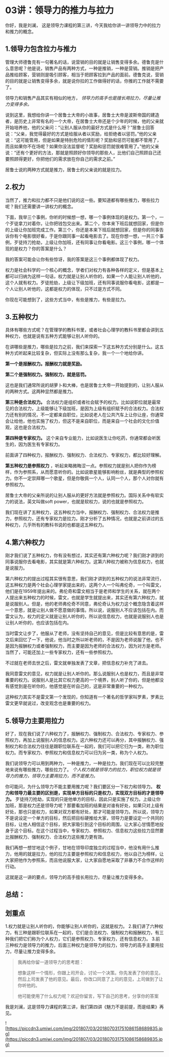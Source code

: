 # 03讲：领导力的推力与拉力

你好，我是刘澜， 这是领导力课程的第三讲，今天我给你讲一讲领导力中的拉力和推力的概念。

## 1.领导力包含拉力与推力

管理大师德鲁克有一句著名的话，说营销的目的就是让销售变得多余。德鲁克是什么意思呢？他是说，销售产品有两种方式，一种是推销，一种是营销。推销是把产品推给顾客，营销则是吸引顾客，相当于把顾客拉到产品的面前。德鲁克说，营销的目的就是让销售变得多余，就是说你拉的工作做得好的话，你推的工作就不需要了。

领导力和销售产品其实有相似的地方， *领导力的高手也是擅长用拉力，尽量让推力变得多余。*

说到这里，我想给你讲一个居鲁士大帝的小故事，居鲁士大帝是波斯帝国的建造者，是历史上非常有名的一个大帝，在居鲁士大帝还是个少年的时候，他的父亲就开始培养他，他的父亲问：“让别人服从你的最好方式是什么呀？”居鲁士回答说：“父亲，我觉得最好的方式是给服从者以奖励，给拒绝者以惩罚。”他的父亲说：“这可能管用，但是如果是特别危险的情形呢？奖励和惩罚可能都不管用了，而且如果你不在场呢？如果你没法监督呢？奖励和惩罚就很难管用了。”他的父亲说：“还有个更好的方法，那就是照顾好你领导的那些人，比他们自己照顾自己还要照顾得更好，你把他们的需求放在你自己的需求之前。”

居鲁士说的两种方式就是推力，居鲁士的父亲说的就是拉力。

## 2.权力

当然了，推力和拉力都不只是他们说的这一些。要知道都有哪些推力，哪些拉力呢？我们还需要讲一讲权力的概念。

下面，我举三个事例，你听的时候想一想，哪一个事例体现的是权力。第一个，一个歹徒拿刀对着你，让你把钱包交出来。第二个，你本来下班后就想回家，但是你的上级让你加班完成工作。第三个，你还是本来下班后就想回家，但是你的同事告诉你有个电影很好看，于是你跟同事一起看电影去了。现在你想一想，一共三个事例，歹徒持刀抢劫，上级让你加班，还有同事让你看电影。这三个事例，哪一个体现的是权力？你的答案是什么？

我的答案可能会让你有些惊讶，我的答案是这三个事例都体现了权力。

权力是社会科学的一个核心的概念，学者们对权力有各种各样的定义，但是基本上都可以归纳为这样一句话，权力就是让别人听你的，如果一个人能让别人听他的，这个人就有权力。歹徒抢劫，上级让下级加班，还有同事说服你看电影，这都是一个人让别人听他的，这都是权力的体现，只不过是方式不同。

你现在可能想到了，这些方式当中，有些是推力，有些是拉力。

## 3.五种权力

具体有哪些方式呢？在管理学的教科书里，或者社会心理学的教科书里都会讲到五种权力，也就是说有五种方式能够让别人听你的。

在讲哪些是推力，哪些是拉力之前，我们来探索一下这五种方式分别是什么。这五种方式听起来比较复杂，但实际上没有那么复杂，我一个一个地给你讲。

 **第一个是报酬权力。报酬权力就是奖励。**

 **第二个是强制权力。强制权力，就是惩罚。**

这也是我们通常所说的胡萝卜和大棒，也是居鲁士大帝一开始提到的，让别人服从的两种方式。这两种显然都是推力。

 **第三种是合法权力。** 合法权力是组织或者社会赋予的权力。比如说职位就是最常见的合法权力，上级能够让下级加班，是因为上级有组织赋予的合法权力。合法权力还有别的情况，不一定都来自职位，比如说老人在公共汽车上让你让座，你通常会让给他，他也实施了权力，但这不是来自职位，而是来自一个社会的文化价值观，这也是合法权力。

 **第四种是专家权力。** 这个来自专业能力，比如说医生让你吃药，你通常都会听医生的，因为医生有专家权力。

前面讲了四种权力，报酬权力、强制权力、合法权力、专家权力，都比较好理解。

 **第五种权力是参照权力** ，听起来略微晦涩一点。参照权力就是别人把你作为榜样，作为参照系，从而愿意听你的。比如说歌星能够影响粉丝，就是典型的参照权力。你不一定崇拜哪一个歌星，但是你敬佩一个人，认同一个人，那个人对你就有参照权力。

居鲁士大帝的父亲所说的让别人服从的更好方法就是参照权力。国际关系中有软实力的说法，英文叫做soft power，也就是软权力，说的也就是参照权力。

我们现在讲了五种权力，这五种权力当中，报酬权力、强制权力、合法权力是推力，参照权力，还有专家权力是拉力。刚才分析了五种情况，也就是之前讲过的五种权力，几乎所有的教科书说的也都是这五种权力。

## 4.第六种权力

刚才我们说了五种权力，你有没有想过，其实还有第六种权力呢？我们刚才讲到的同事说服你去看电影，其实就是第六种权力。这第六种权力被称为信息权力，也就是说服力。

第六种权力的提出过程其实很有意思，我们刚才讲到的五种权力的说法非常流行，这五种权力是两个社会心理学家提出来的，这两个人一个叫弗伦奇，一个叫雷文，他们是在1959年提出来的。弗伦奇和雷文相当于是老师和学生的关系，就在两个人提出来五种权力的时候，雷文，也就是学生就提出来，其实还有第六种权力，就是说服别人。但是，他的老师弗伦奇不同意，弗伦奇认为权力这个概念隐含着这样一个意思，就是让别人做不愿意做的事情。所以说，说服别人不应该包括在内。而雷文认为，权力的定义就是让别人听你的，所以说信息权力，也就是说服别人也是让别人听你的，也应该包括在内。

当时雷文让步了，他服从了老师，没有坚持自己的意见，但是比较有意思的是，雷文后来回忆了一下，他说，他当时之所以听老师的，不是因为老师说服了他，也不是因为报酬权力或者强制权力，而主要是因为老师的合法权力，因为对方是老师。当然了，可能还加上一些专家权力，还有一些参照权力。

不过就在老师去世之后，雷文就单独发表了文章，把信息权力补充了进去。

我同意雷文的意见，权力就是让别人听你的。那么说服别人也是权力，而且是非常重要的权力。说服别人是比其它权力更高的一个境界，别人听了你的，但是他都没有感觉到是在听你的，他感觉是在听自己的，这是非常重要的一种权力。

这种权力其实不是雷文第一个发现的，你知道有一个著名的哲学家叫罗素，罗素比雷文更早就说过，改变观念也是重要的权力。

## 5.领导力主要用拉力

好了，现在我们说了六种权力了，报酬权力、强制权力、合法权力、专家权力、参照权力，再加上说服别人的信息权力。这六种权力还可以再分，其中报酬权力、强制权力和合法权力往往是跟职位联系在一起的，我们可以把它归为一类，称为职位权力。而专家权力、参照权力和信息权力可以归为另一类，称为个人权力。

我们说领导力可以用到两种力，一种是推力，一种是拉力。我们现在可以比较完整地来说有哪些推力，哪些拉力了。 *个人权力就是领导力的拉力，职位权力就是领导力的推力，领导力主要用拉力，而不是推力。*

你可能问，为什么领导力不能主要用推力呢？我们要区分一下权力和领导力。 **权力和领导力最主要的区别是，实现单方目标的只是权力，实现双方目标的才是领导力。** 歹徒持刀抢劫，实现的只是他单方的目标，因此只是实施了权力。上级让你加班，那是权力还是领导力呢？那要看加班的结果是对谁有好处，如果只对上级有好处，那也只是权力，如果对双方都有好处，那才可能是领导力。所以说，领导力不是说设定一个单方的目标，然后把目标硬推给大家，领导力是要设定一个共同的目标，让他人相信这个目标，把大家吸引到这个目标的周围，让大家心甘情愿地投身于这个目标。在这个过程当中，专家权力、参照权力、信息权力这些拉力显然要比报酬权力、强制权力、合法权力这些推力更有效。

我们再想一想甘地这个例子，甘地在领导印度独立的过程当中，他没有用什么推力，他用的就是拉力，他的拉力主要是参照权力和信息权力，他以自己为榜样，让大家把他作为参照系，而且他说服大家，让大家自愿地采取了非暴力不合作这样的行动。

这就是这一讲的要点，领导力的高手擅长用拉力，尽量让推力变得多余。

## 总结：

## 划重点

1.权力就是让别人听你的，你能够让别人听你的，这就是权力。
2.我们讲了六种权力，有三种是跟职位联系在一起的，它们是合法权力、强制权力和报酬权力，有三种我们把它们称为个人权力，它们是参照权力、专家权力，还有信息权力。
3.前三种权力是领导力的推力，后面三种权力是领导力的拉力，领导力的高手主要用拉力，尽量让推力变得多余。

> 我再给你留一道领导力的思考题：
> 
> 想象这样一个情形，你跟上司开会，讨论一个决策。你先发表了你的意见，然后上司发表了他的意见。最后，你改口同意了上司的意见，上司做到了让你听他的。
> 
> 他可能使用了什么权力呢？欢迎你留言，写下自己的思考，分享你的答案

我是刘澜，这是领导力课程的第三讲，我们第四讲《魅力不是前提，而是结果》再见。

![https://piccdn3.umiwi.com/img/201807/03/201807031751086158689835.jpg](https://piccdn3.umiwi.com/img/201807/03/201807031751086158689835.jpg)

---
